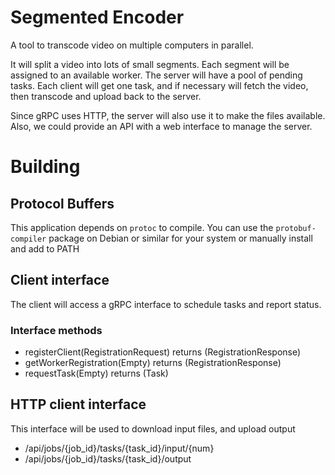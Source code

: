 # Segmented Encoder

A tool to transcode video on multiple computers in parallel.

It will split a video into lots of small segments. Each segment will be assigned to an available worker. The server will
have a pool of pending tasks.
Each client will get one task, and if necessary will fetch the video, then transcode and upload back to the server.

Since gRPC uses HTTP, the server will also use it to make the files available.
Also, we could provide an API with a web interface to manage the server.

# Building

## Protocol Buffers

This application depends on `protoc` to compile.
You can use the `protobuf-compiler` package on Debian or similar for your system or manually install and add to PATH

## Client interface

The client will access a gRPC interface to schedule tasks and report status.

### Interface methods

- registerClient(RegistrationRequest) returns (RegistrationResponse)
- getWorkerRegistration(Empty) returns (RegistrationResponse)
- requestTask(Empty) returns (Task)

## HTTP client interface

This interface will be used to download input files, and upload output

- /api/jobs/{job_id}/tasks/{task_id}/input/{num}
- /api/jobs/{job_id}/tasks/{task_id}/output

